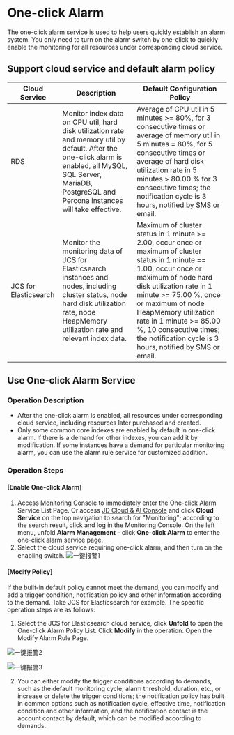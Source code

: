 # One-click Alarm
The one-click alarm service is used to help users quickly establish an alarm system. You only need to turn on the alarm switch by one-click to quickly enable the monitoring for all resources under corresponding cloud service.

## Support cloud service and default alarm policy
|Cloud Service|Description|Default Configuration Policy|
|---|----|----|
|RDS|Monitor index data on CPU util, hard disk utilization rate and memory util by default. After the one-click alarm is enabled, all MySQL, SQL Server, MariaDB, PostgreSQL and Percona instances will take effective. |Average of CPU util in 5 minutes >= 80%, for 3 consecutive times or average of memory util in 5 minutes  = 80%, for 5 consecutive times or average of hard disk utilization rate in 5 minutes  > 80.00 % for 3 consecutive times; the notification cycle is 3 hours, notified by SMS or email.|
| JCS for Elasticsearch | Monitor the monitoring data of JCS for Elasticsearch instances and nodes, including cluster status, node hard disk utilization rate, node HeapMemory utilization rate and relevant index data. |  Maximum of cluster status in 1 minute >= 2.00, occur once or maximum of cluster status in 1 minute == 1.00, occur once or maximum of node hard disk utilization rate in 1 minute >= 75.00 %, once or maximum of node HeapMemory utilization rate in 1 minute >= 85.00 %, 10 consecutive times; the notification cycle is 3 hours, notified by SMS or email.|

## Use One-click Alarm Service

### **Operation Description**
- After the one-click alarm is enabled, all resources under corresponding cloud service, including resources later purchased and created.
- Only some common core indexes are enabled by default in one-click alarm. If there is a demand for other indexes, you can add it by modification. If some instances have a demand for particular monitoring alarm, you can use the alarm rule service for customized addition.

### **Operation Steps**

#### [Enable One-click Alarm]
1.  Access [Monitoring Console](http://cms-console.jdcloud.com/alarm/oneclick/) to immediately enter the One-click Alarm Service List Page. Or access [JD Cloud & AI Console](https://console.jdcloud.com) and click **Cloud Service** on the top navigation to search for "Monitoring"; according to the search result, click and log in the Monitoring Console. On the left menu, unfold **Alarm Management** - click **One-click Alarm** to enter the one-click alarm service page.
2. Select the cloud service requiring one-click alarm, and then turn on the enabling switch.
![一键报警1](../../../../../image/Cloud-Monitor/Alarm-Management/1-oneclick.png)

#### [Modify Policy]  
If the built-in default policy cannot meet the demand, you can modify and add a trigger condition, notification policy and other information according to the demand. Take JCS for Elasticsearch for example. The specific operation steps are as follows:  
1. Select the JCS for Elasticsearch cloud service, click **Unfold** to open the One-click Alarm Policy List. Click **Modify** in the operation. Open the Modify Alarm Rule Page.  

![一键报警2](../../../../../image/Cloud-Monitor/Alarm-Management/2-oneclick.png) 

![一键报警3](../../../../../image/Cloud-Monitor/Alarm-Management/3-Oneclick.png)

2. You can either modify the trigger conditions according to demands, such as the default monitoring cycle, alarm threshold, duration, etc., or increase or delete the trigger conditions; the notification policy has built in common options such as notification cycle, effective time, notification condition and other information, and the notification contact is the account contact by default, which can be modified according to demands.
